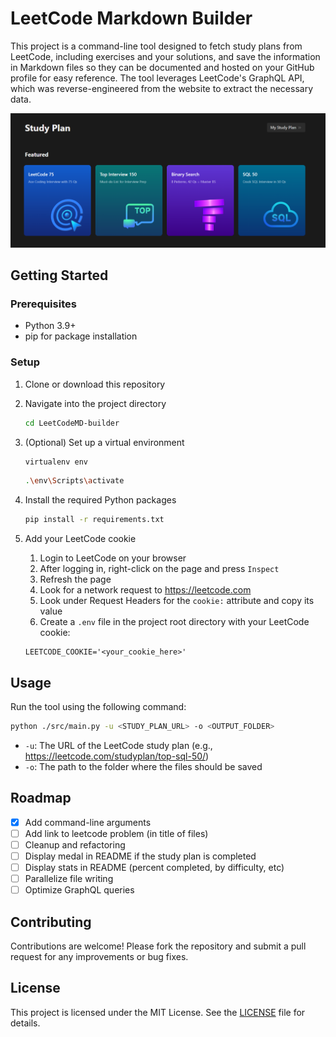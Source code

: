 # LeetCode Markdown Builder

This project is a command-line tool designed to fetch study plans from LeetCode, including exercises and your solutions, and save the information in Markdown files so they can be documented and hosted on your GitHub profile for easy reference. The tool leverages LeetCode's GraphQL API, which was reverse-engineered from the website to extract the necessary data.

![study_plans](assets/study_plans.png)

## Getting Started

### Prerequisites

- Python 3.9+
- pip for package installation

### Setup

1. Clone or download this repository
2. Navigate into the project directory
   ```sh
   cd LeetCodeMD-builder
   ```
3. (Optional) Set up a virtual environment
    ```sh
    virtualenv env
    ```
    ```sh
    .\env\Scripts\activate
    ```

4. Install the required Python packages
    ```sh
    pip install -r requirements.txt

5. Add your LeetCode cookie
   1. Login to LeetCode on your browser
   2. After logging in, right-click on the page and press `Inspect`
   3. Refresh the page
   4. Look for a network request to https://leetcode.com
   5. Look under Request Headers for the `cookie:` attribute and copy its value
   6. Create a `.env` file in the project root directory with your LeetCode cookie:
    ```
    LEETCODE_COOKIE='<your_cookie_here>'
    ```

## Usage

Run the tool using the following command:
```sh
python ./src/main.py -u <STUDY_PLAN_URL> -o <OUTPUT_FOLDER>
```

- `-u`: The URL of the LeetCode study plan (e.g., https://leetcode.com/studyplan/top-sql-50/)
- `-o`: The path to the folder where the files should be saved


## Roadmap

- [x] Add command-line arguments
- [ ] Add link to leetcode problem (in title of files)
- [ ] Cleanup and refactoring
- [ ] Display medal in README if the study plan is completed
- [ ] Display stats in README (percent completed, by difficulty, etc)
- [ ] Parallelize file writing
- [ ] Optimize GraphQL queries

## Contributing
Contributions are welcome! Please fork the repository and submit a pull request for any improvements or bug fixes.

## License

This project is licensed under the MIT License. See the [LICENSE](./LICENSE) file for details.